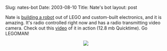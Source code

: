 Slug: nates-bot
Date: 2003-08-10
Title: Nate's bot
layout: post

Nate is <a href="http://nullgel.com/projects/sneakers/journal_00.html">building a robot</a> out of LEGO and custom-built electronics, and it is amazing. It&#39;s radio controlled right now and has a radio transmitting video camera. Check out this <a href="http://68.10.253.75/nullgelSite/projects/sneakers/movies/Movie02.mov">video</a> of it in action (12.8 mb Quicktime). Go LEGOMAN!

<div align="center"><a href="http://68.10.253.75/nullgelSite/projects/sneakers/movies/Movie02.mov"><img border="0" src="http://68.10.253.75/nullgelSite/projects/sneakers/images/Movie02.jpg" /></a></div>
